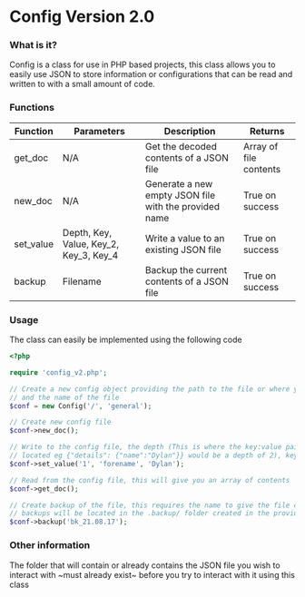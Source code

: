 # Config Version 2.0
### What is it?
Config is a class for use in PHP based projects, this class allows you to easily use JSON to
store information or configurations that can be read and written to with a small amount of code.
### Functions
|Function|Parameters|Description|Returns|
|-----|-----|-----|-----|
|get_doc|N/A|Get the decoded contents of a JSON file|Array of file contents|
|new_doc|N/A|Generate a new empty JSON file with the provided name|True on success|
|set_value|Depth, Key, Value, Key_2, Key_3, Key_4|Write a value to an existing JSON file|True on success|
|backup|Filename|Backup the current contents of a JSON file|True on success|
### Usage
The class can easily be implemented using the following code
```PHP
<?php

require 'config_v2.php';

// Create a new config object providing the path to the file or where you wish to create a Filename
// and the name of the file
$conf = new Config('/', 'general');

// Create new config file
$conf->new_doc();

// Write to the config file, the depth (This is where the key:value pair are
// located eg {"details": {"name":"Dylan"}} would be a depth of 2), key and value must be provided
$conf->set_value('1', 'forename', 'Dylan');

// Read from the config file, this will give you an array of contents
$conf->get_doc();

// Create backup of the file, this requires the name to give the file containing the backup
// backups will be located in the .backup/ folder created in the provided directory
$conf->backup('bk_21.08.17');

```

### Other information
The folder that will contain or already contains the JSON file you wish to interact with ~must already
exist~ before you try to interact with it using this class
